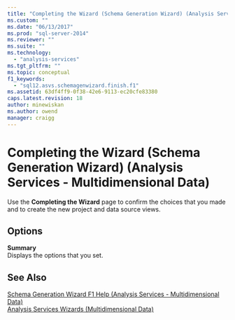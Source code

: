 ```yaml
---
title: "Completing the Wizard (Schema Generation Wizard) (Analysis Services - Multidimensional Data) | Microsoft Docs"
ms.custom: ""
ms.date: "06/13/2017"
ms.prod: "sql-server-2014"
ms.reviewer: ""
ms.suite: ""
ms.technology: 
  - "analysis-services"
ms.tgt_pltfrm: ""
ms.topic: conceptual
f1_keywords: 
  - "sql12.asvs.schemagenwizard.finish.f1"
ms.assetid: 63df4ff9-0f38-42e6-9113-ec20cfe83380
caps.latest.revision: 18
author: minewiskan
ms.author: owend
manager: craigg
---
```

# Completing the Wizard (Schema Generation Wizard) (Analysis Services - Multidimensional Data)
  Use the **Completing the Wizard** page to confirm the choices that you made and to create the new project and data source views.  
  
## Options  
 **Summary**  
 Displays the options that you set.  
  
## See Also  
 [Schema Generation Wizard F1 Help &#40;Analysis Services - Multidimensional Data&#41;](schema-generation-wizard-f1-help-analysis-services-multidimensional-data.md)   
 [Analysis Services Wizards &#40;Multidimensional Data&#41;](analysis-services-wizards-multidimensional-data.md)  
  
  

